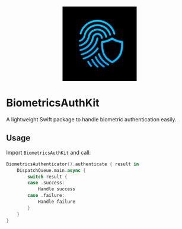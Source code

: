 <p align="center">
  <img src="banner.png" alt="BiometricsAuthKit Banner" width="200"/>
</p>

# BiometricsAuthKit

A lightweight Swift package to handle biometric authentication easily.

## Usage

Import `BiometricsAuthKit` and call:

```swift
BiometricsAuthenticator().authenticate { result in
    DispatchQueue.main.async {
        switch result {
        case .success:
            Handle success
        case .failure:
            Handle failure
        }
    }
}
